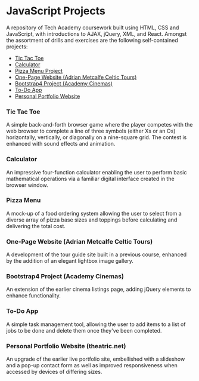 # JavaScript Projects
A repository of Tech Academy coursework built using HTML, CSS and JavaScript, with introductions to AJAX, jQuery, XML, and React. Amongst the assortment of drills and exercises are the following self-contained projects:

- [Tic Tac Toe](https://github.com/theatric/Tech-Academy-Projects/blob/main/JavaScript-Projects/Tic-Tac-Toe-Project/tictactoe.html)
- [Calculator](https://github.com/theatric/Tech-Academy-Projects/blob/main/JavaScript-Projects/Calculator-Project/calculator.html)
- [Pizza Menu Project](https://github.com/theatric/Tech-Academy-Projects/blob/main/JavaScript-Projects/Pizza-Menu-Project/pizza.html)
- [One-Page Website (Adrian Metcalfe Celtic Tours)](https://github.com/theatric/Tech-Academy-Projects/blob/main/JavaScript-Projects/One-Page-Website/index.html)
- [Bootstrap4 Project (Academy Cinemas)](https://github.com/theatric/Tech-Academy-Projects/blob/main/JavaScript-Projects/Bootstrap4-Project/academy_cinemas.html)
- [To-Do App](https://github.com/theatric/Tech-Academy-Projects/blob/main/JavaScript-Projects/To-Do-App-Project/index.html)
- [Personal Portfolio Website](https://github.com/theatric/Tech-Academy-Projects/blob/main/JavaScript-Projects/Personal-Portfolio-Website/index.html)

### Tic Tac Toe
A simple back-and-forth browser game where the player competes with the web browser to complete a line of three symbols (either Xs or an Os) horizontally, vertically, or diagonally on a nine-square grid. The contest is enhanced with sound effects and animation.

### Calculator 
An impressive four-function calculator enabling the user to perform basic mathematical operations via a familiar digital interface created in the browser window.

### Pizza Menu
A mock-up of a food ordering system allowing the user to select from a diverse array of pizza base sizes and toppings before calculating and delivering the total cost. 

### One-Page Website (Adrian Metcalfe Celtic Tours)
A development of the tour guide site built in a previous course, enhanced by the addition of an elegant lightbox image gallery. 

### Bootstrap4 Project (Academy Cinemas) 
An extension of the earlier cinema listings page, adding jQuery elements to enhance functionality. 

### To-Do App 
A simple task management tool, allowing the user to add items to a list of jobs to be done and delete them once they've been completed. 

### Personal Portfolio Website (theatric.net)
An upgrade of the earlier live portfolio site, embellished with a slideshow and a pop-up contact form as well as improved responsiveness when accessed by devices of differing sizes. 




